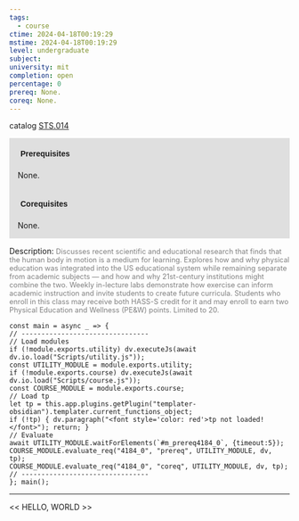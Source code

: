 ```yaml
---
tags:
  - course
ctime: 2024-04-18T00:19:29
mstime: 2024-04-18T00:19:29
level: undergraduate
subject: 
university: mit
completion: open
percentage: 0
prereq: None.
coreq: None.
---
```


catalog [STS.014](http://student.mit.edu/catalog/mSTSa.html#STS.014)

<span style="display: block; padding: 15px; background-color: rgb(100, 100, 100, 0.2);"><font id="m_prereq4184_0" style="display: block; font-family: Arial, sans-serif; font-weight: bold; padding: 5px">Prerequisites</font><br><span id="prereq4184_0">None.</span></span>
<span style="display: block; padding: 15px; background-color: rgb(100, 100, 100, 0.2);"><font id="m_coreq4184_0" style="display: block; font-family: Arial, sans-serif; font-weight: bold; padding: 5px">Corequisites</font><br><span id="coreq4184_0">None.</span></span>

<font style="">Description:</font>
<font style="color: grey; font-size: 0.8rem;">Discusses recent scientific and educational research that finds that the human body in motion is a medium for learning. Explores how and why physical education was integrated into the US educational system while remaining separate from academic subjects — and how and why 21st-century institutions might combine the two. Weekly in-lecture labs demonstrate how exercise can inform academic instruction and invite students to create future curricula. Students who enroll in this class may receive both HASS-S credit for it and may enroll to earn two Physical Education and Wellness (PE&amp;W) points. Limited to 20.</font>

```dataviewjs
const main = async _ => {
// --------------------------------
// Load modules
if (!module.exports.utility) dv.executeJs(await dv.io.load("Scripts/utility.js"));
const UTILITY_MODULE = module.exports.utility;
if (!module.exports.course) dv.executeJs(await dv.io.load("Scripts/course.js"));
const COURSE_MODULE = module.exports.course;
// Load tp
let tp = this.app.plugins.getPlugin("templater-obsidian").templater.current_functions_object;
if (!tp) { dv.paragraph("<font style='color: red'>tp not loaded!</font>"); return; }
// Evaluate
await UTILITY_MODULE.waitForElements(`#m_prereq4184_0`, {timeout:5});
COURSE_MODULE.evaluate_req("4184_0", "prereq", UTILITY_MODULE, dv, tp);
COURSE_MODULE.evaluate_req("4184_0", "coreq", UTILITY_MODULE, dv, tp);
// --------------------------------
}; main();
```

---

<< HELLO, WORLD >>
